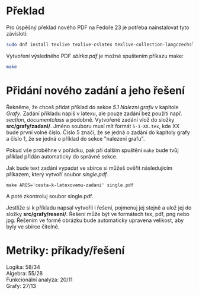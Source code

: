 # Překlad
Pro úspěšný překlad nového PDF na Fedoře 23 je potřeba nainstalovat tyto závisloti:

```bash
sudo dnf install texlive texlive-cslatex texlive-collection-langczechslovak xfig
```

Vytvoření výsledného PDF *sbirka.pdf* je možné spuštením příkazu make:

```bash
make
```

# Přidání nového zadání a jeho řešení

Řekněme, že chceš přidat příklad do sekce *5.1 Nalezní grafu* v kapitole *Grafy*.
Zadání přikladu napiš v latexu, ale pouze zadání bez použítí např. *section*, *documentclass*
a podobně. Vytvořené zadání vlož do složky **src/grafy/zadani/**. Jméno souboru musí
mít formát ```5-1-XX.tex```, kde XX bude první volné číslo. Číslo 5 značí, že se jedná
o zadání do kapitoly grafy a číslo 1, že se jedná o příklad do sekce "nalezení
grafu".

Pokud vše proběhne v pořádku, pak při dalším spuštění ```make``` bude tvůj příklad
přidán automaticky do správné sekce.

Jak bude text zadání vypadat ve sbírce si můžeš ověřit následujícím příkazem,
který vytvoří soubor *single.pdf.*

```
make ARGS='cesta-k-latexovemu-zadani' single.pdf
```

A poté zkontroluj soubor single.pdf.

Jestliže si k příkladu napsal vytvořil i řešení, pojmenuj jej stejně a ulož jej
do složky **src/grafy/reseni/**. Řešení může být ve formátech tex, pdf, png nebo
jpg. Řešením ve formě obrázku bude automaticky upravena velikost, aby byly ve
sbírce čitelné.

# Metriky: příkady/řešení
Logika: 58/34  
Algebra: 55/28  
Funkcionální analýza: 20/11  
Grafy: 27/13

